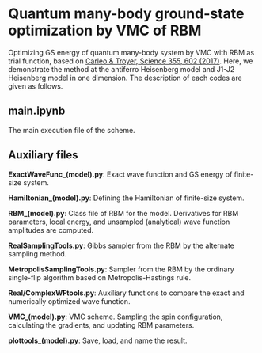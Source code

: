 # Quantum many-body ground-state optimization by VMC of RBM
Optimizing GS energy of quantum many-body system by VMC with RBM as trial function,
based on [Carleo & Troyer, Science 355, 602 (2017)](https://arxiv.org/abs/1606.02318).
Here, we demonstrate the method at the antiferro Heisenberg model and J1-J2 Heisenberg model in one dimension.
The description of each codes are given as follows.
## main.ipynb
The main execution file of the scheme.
## Auxiliary files
**ExactWaveFunc_(model).py**:
Exact wave function and GS energy of finite-size system.

**Hamiltonian_(model).py**:
 Defining the Hamiltonian of finite-size system.
 
**RBM_(model).py**:
 Class file of RBM for the model. Derivatives for RBM parameters, local energy, and unsampled (analytical) wave function amplitudes are computed. 
 
**RealSamplingTools.py**:
 Gibbs sampler from the RBM by the alternate sampling method.
 
**MetropolisSamplingTools.py**:
 Sampler from the RBM by the ordinary single-flip algorithm based on Metropolis-Hastings rule.
 
**Real/ComplexWFtools.py**:
 Auxiliary functions to compare the exact and numerically optimized wave function.
 
**VMC_(model).py**:
 VMC scheme. Sampling the spin configuration, calculating the gradients, and updating RBM parameters.
 
**plottools_(model).py**:
 Save, load, and name the result.

